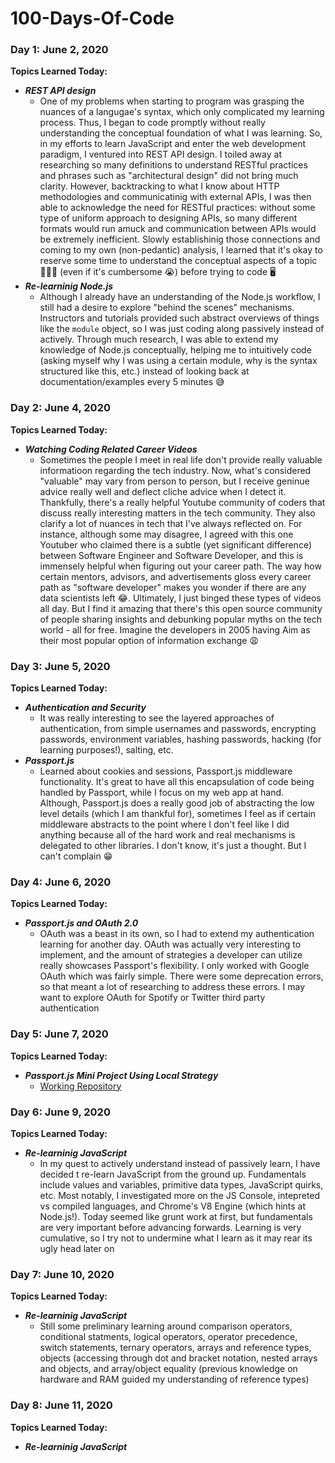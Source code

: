 # 100-Days-Of-Code

### Day 1: June 2, 2020

**Topics Learned Today:**
- **_REST API design_**
  - One of my problems when starting to program was grasping the nuances of a langugae's syntax, which only complicated my learning process. Thus, I began to code promptly without really understanding the conceptual foundation of what I was learning. So, in my efforts to learn JavaScript and enter the web development paradigm, I ventured into REST API design. I toiled away at researching so many definitions to understand RESTful practices and phrases such as "architectural design" did not bring much clarity. However, backtracking to what I know about HTTP methodologies and communicatinig with external APIs, I was then able to acknowledge the need for RESTful practices: without some type of uniform approach to designing APIs, so many different formats would run amuck and communication between APIs would be extremely inefficient. Slowly establishinig those connections and coming to my own (non-pedantic) analysis, I learned that it's okay to reserve some time to understand the conceptual aspects of a topic 🙇🏽‍♂️ (even if it's cumbersome 😭) before trying to code 🖥
- **_Re-learninig Node.js_**
  - Although I already have an understanding of the Node.js workflow, I still had a desire to explore "behind the scenes" mechanisms. Instructors and tutorials provided such abstract overviews of things like the `module` object, so I was just coding along passively instead of actively. Through much research, I was able to extend my knowledge of Node.js conceptually, helping me to intuitively code (asking myself why I was using a certain module, why is the syntax structured like this, etc.) instead of looking back at documentation/examples every 5 minutes 😅

### Day 2: June 4, 2020
**Topics Learned Today:**
- **_Watching Coding Related Career Videos_**
  - Sometimes the people I meet in real life don't provide really valuable informatioon regarding the tech industry. Now, what's considered "valuable" may vary from person to person, but I receive geninue advice really well and deflect cliche advice when I detect it. Thankfully, there's a really helpful Youtube community of coders that discuss really interesting matters in the tech community. They also clarify a lot of nuances in tech that I've always reflected on. For instance, although some may disagree, I agreed with this one Youtuber who claimed there is a subtle (yet significant difference) between Software Engineer and Software Developer, and this is immensely helpful when figuring out your career path. The way how certain mentors, advisors, and advertisements gloss every career path as "software developer" makes you wonder if there are any data scientists left 😂. Ultimately, I just binged these types of videos all day. But I find it amazing that there's this open source community of people sharing insights and debunking popular myths on the tech world - all for free. Imagine the developers in 2005 having Aim as their most popular option of information exchange 😩

### Day 3: June 5, 2020
**Topics Learned Today:**
- **_Authentication and Security_**
  - It was really interesting to see the layered approaches of authentication, from simple usernames and passwords, encrypting passwords, environment variables, hashing passwords, hacking (for learning purposes!), salting, etc.
- **_Passport.js_**
  - Learned about cookies and sessions, Passport.js middleware functionality. It's great to have all this encapsulation of code being handled by Passport, while I focus on my web app at hand. Although, Passport.js does a really good job of abstracting the low level details (which I am thankful for), sometimes I feel as if certain middleware abstracts to the point where I don't feel like I did anything because all of the hard work and real mechanisms is delegated to other libraries. I don't know, it's just a thought. But I can't complain 😁

### Day 4: June 6, 2020
**Topics Learned Today:**
- **_Passport.js and OAuth 2.0_**
  - OAuth was a beast in its own, so I had to extend my authentication learning for another day. OAuth was actually very interesting to implement, and the amount of strategies a developer can utilize really showcases Passport's flexibility. I only worked with Google OAuth which was fairly simple. There were some deprecation errors, so that meant a lot of researching to address these errors. I may want to explore OAuth for Spotify or Twitter third party authentication

### Day 5: June 7, 2020
**Topics Learned Today:**
- **_Passport.js Mini Project Using Local Strategy_**
  - [Working Repository](https://github.com/KareemH/NodeJS-Express-Passport-Practice)

### Day 6: June 9, 2020
**Topics Learned Today:**
- **_Re-learninig JavaScript_**
  - In my quest to actively understand instead of passively learn, I have decided t re-learn JavaScript from the ground up. Fundamentals include values and variables, primitive data types, JavaScript quirks, etc. Most notably, I investigated more on the JS Console, intepreted vs compiled languages, and Chrome's V8 Engine (which hints at Node.js!). Today seemed like grunt work at first, but fundamentals are very important before advancing forwards. Learning is very cumulative, so I try not to undermine what I learn as it may rear its ugly head later on 

### Day 7: June 10, 2020
**Topics Learned Today:**
- **_Re-learninig JavaScript_**
  - Still some preliminary learning around comparison operators, conditional statments, logical operators, operator precedence, switch statements, ternary operators, arrays and reference types, objects (accessing through dot and bracket notation, nested arrays and objects, and array/object equality (previous knowledge on hardware and RAM guided my understanding of reference types)
  
### Day 8: June 11, 2020
**Topics Learned Today:**
- **_Re-learninig JavaScript_**
